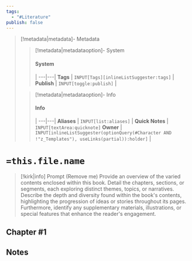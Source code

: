 ```yaml
---
tags:
  - "#Literature"
publish: false
---
```


> [!metadata|metadata]- Metadata 
>> [!metadata|metadataoption]- System
>> #### System
>>  |
>> ---|---|
> **Tags** | `INPUT[Tags][inlineListSuggester:tags]` |
> **Publish** | `INPUT[toggle:publish]` |
>
>> [!metadata|metadataoption]- Info
>> #### Info
>>  |
>> ---|---|
>> **Aliases** | `INPUT[list:aliases]` |
>> **Quick Notes** |  `INPUT[textArea:quicknote]`
>> **Owner** | `INPUT[inlineListSuggester(optionQuery(#Character AND !"z_Templates"), useLinks(partial)):holder]` |

# `=this.file.name`

> [!kirk|info] Prompt (Remove me)
> Provide an overview of the varied contents enclosed within this book. Detail the chapters, sections, or segments, each exploring distinct themes, topics, or narratives. Describe the depth and diversity found within the book's contents, highlighting the progression of ideas or stories throughout its pages. Furthermore, identify any supplementary materials, illustrations, or special features that enhance the reader's engagement.

## Chapter #1


## Notes

